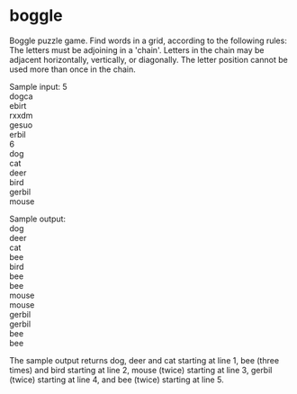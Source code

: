 # boggle
Boggle puzzle game.
Find words in a grid, according to the following rules: The letters must be adjoining in a 'chain'.
Letters in the chain may be adjacent horizontally, vertically, or diagonally. The letter position cannot be used
more than once in the chain.

Sample input:
5 <br />
dogca <br />
ebirt <br />
rxxdm <br />
gesuo <br />
erbil <br />
6 <br />
dog <br />
cat <br />
deer <br />
bird <br />
gerbil <br />
mouse <br />

Sample output:<br />
dog<br />
deer<br />
cat<br />
bee<br />
bird<br />
bee<br />
bee<br />
mouse<br />
mouse<br />
gerbil<br />
gerbil<br />
bee<br />
bee<br />

The sample output returns dog, deer and cat starting at line 1, bee (three times) and bird starting at line 2, 
mouse (twice) starting at line 3, gerbil (twice) starting at line 4, and bee (twice) starting at line 5.
